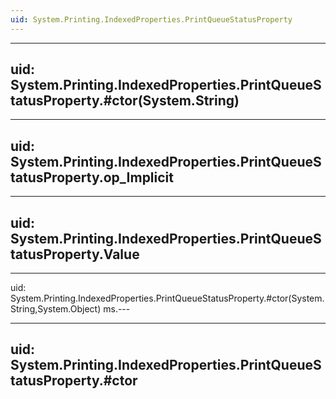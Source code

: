 ```yaml
---
uid: System.Printing.IndexedProperties.PrintQueueStatusProperty
---
```


---
uid: System.Printing.IndexedProperties.PrintQueueStatusProperty.#ctor(System.String)
---

---
uid: System.Printing.IndexedProperties.PrintQueueStatusProperty.op_Implicit
---

---
uid: System.Printing.IndexedProperties.PrintQueueStatusProperty.Value
---

---
uid: System.Printing.IndexedProperties.PrintQueueStatusProperty.#ctor(System.String,System.Object)
ms.---

---
uid: System.Printing.IndexedProperties.PrintQueueStatusProperty.#ctor
---
